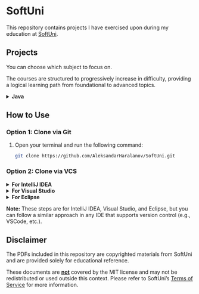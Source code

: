 # SoftUni

This repository contains projects I have exercised upon during my education at [SoftUni](https://softuni.bg/).

## Projects

You can choose which subject to focus on. 

The courses are structured to progressively increase in difficulty, providing a logical learning path from foundational to advanced topics.

<details>
   <summary><b>Java</b></summary>
   <ul>
      <li>
         <details>
            <summary>Basics</summary>
            <ul>
               <li><a href="src/io/github/aleksandarharalanov/softuni/java/basics/firststepsincoding/lab">First Steps In Coding - Lab</a></li>
               <li><a href="src/io/github/aleksandarharalanov/softuni/java/basics/firststepsincoding/exercise">First Steps In Coding - Exercise</a></li>
               <li><a href="src/io/github/aleksandarharalanov/softuni/java/basics/conditionalstatements/lab">Conditional Statements - Lab</a></li>
               <li><a href="src/io/github/aleksandarharalanov/softuni/java/basics/conditionalstatements/exercise">Conditional Statements - Exercise</a></li>
               <li><a href="src/io/github/aleksandarharalanov/softuni/java/basics/conditionalstatements/advanced/lab">Conditional Statements Advanced - Lab</a></li>
               <li><a href="src/io/github/aleksandarharalanov/softuni/java/basics/conditionalstatements/advanced/exercise">Conditional Statements Advanced - Exercise</a></li>
               <li><a href="src/io/github/aleksandarharalanov/softuni/java/basics/forloop/lab">For Loop - Lab</a></li>
               <li><a href="src/io/github/aleksandarharalanov/softuni/java/basics/forloop/exercise">For Loop - Exercise</a></li>
               <li><a href="src/io/github/aleksandarharalanov/softuni/java/basics/whileloop/lab">While Loop - Lab</a></li>
               <li><a href="src/io/github/aleksandarharalanov/softuni/java/basics/whileloop/exercise">While Loop - Exercise</a></li>
               <li><a href="src/io/github/aleksandarharalanov/softuni/java/basics/nestedloops/lab">Nested Loops - Lab</a></li>
               <li><a href="src/io/github/aleksandarharalanov/softuni/java/basics/nestedloops/exercise">Nested Loops - Exercise</a></li>
            </ul>
         </details>
      </li>
      <li>
         <details>
            <summary>Fundamentals</summary>
            <ul>
               <li>None at the moment.</li>
            </ul>
         </details>
      </li>
   </ul>
</details>

## How to Use

### Option 1: Clone via Git

1. Open your terminal and run the following command:
   ```bash
   git clone https://github.com/AleksandarHaralanov/SoftUni.git
   ```

### Option 2: Clone via VCS

<details>
   <summary><b>For IntelliJ IDEA</b></summary>

1. Open IntelliJ IDEA.
2. Go to `File > New > Project from Version Control`.
   1. If you're on the dashboard home screen of the IDE, click `CLONE FROM VCS` on the top-right button.
3. In the `URL` field, paste the repository link:
   ```
   https://github.com/AleksandarHaralanov/SoftUni
   ```
4. Click `Clone` to download the project.

</details>

<details>
   <summary><b>For Visual Studio</b></summary>

1. Open Visual Studio.
2. Go to `File > Clone Repository`.
3. In the `Repository location` field, paste the repository link:
   ```
   https://github.com/AleksandarHaralanov/SoftUni
   ```
4. Click `Clone` to download the project.

</details>

<details>
   <summary><b>For Eclipse</b></summary>

1. Open Eclipse.
2. Go to `File > Import`.
3. Select `Git > Projects from Git`, then click `Next`.
4. Choose `Clone URI`, and click `Next`.
5. In the `URI` field, paste the repository link:
   ```
   https://github.com/AleksandarHaralanov/SoftUni
   ```
6. Click `Next`, configure your branches, then proceed with the cloning process.

</details>

**Note:** These steps are for IntelliJ IDEA, Visual Studio, and Eclipse, but you can follow a similar approach in any IDE that supports version control (e.g., VSCode, etc.).

## Disclaimer

The PDFs included in this repository are copyrighted materials from SoftUni and are provided solely for educational reference.

These documents are <u>**not**</u> covered by the MIT license and may not be redistributed or used outside this context. Please refer to SoftUni’s [Terms of Service](https://softuni.org) for more information.